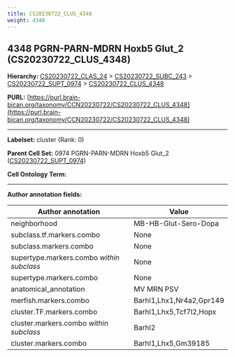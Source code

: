 ```yaml
---
title: CS20230722_CLUS_4348
weight: 4348
---
```

## 4348 PGRN-PARN-MDRN Hoxb5 Glut_2 (CS20230722_CLUS_4348)
<b>Hierarchy: </b>
[CS20230722_CLAS_24](../CS20230722_CLAS_24) >
[CS20230722_SUBC_243](../CS20230722_SUBC_243) >
[CS20230722_SUPT_0974](../CS20230722_SUPT_0974) >
[CS20230722_CLUS_4348](../CS20230722_CLUS_4348)

**PURL:** [https://purl.brain-bican.org/taxonomy/CCN20230722/CS20230722_CLUS_4348](https://purl.brain-bican.org/taxonomy/CCN20230722/CS20230722_CLUS_4348)

---


**Labelset:** cluster (Rank: 0)

**Parent Cell Set:** 0974 PGRN-PARN-MDRN Hoxb5 Glut_2 ([CS20230722_SUPT_0974](../CS20230722_SUPT_0974))



**Cell Ontology Term:** 

[MARKER GENES.]: #


---

[TRANSFERRED ANNOTATIONS.]: #


[AUTHOR ANNOTATION FIELDS.]: #


**Author annotation fields:**

| Author annotation | Value |
|-------------------|-------|
|neighborhood|MB-HB-Glut-Sero-Dopa|
|subclass.tf.markers.combo|None|
|subclass.markers.combo|None|
|supertype.markers.combo _within subclass_|None|
|supertype.markers.combo|None|
|anatomical_annotation|MV MRN PSV|
|merfish.markers.combo|Barhl1,Lhx1,Nr4a2,Gpr149|
|cluster.TF.markers.combo|Barhl1,Lhx5,Tcf7l2,Hopx|
|cluster.markers.combo _within subclass_|Barhl2|
|cluster.markers.combo|Barhl1,Lhx5,Gm39185|
